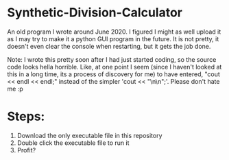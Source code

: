 # Synthetic-Division-Calculator
An old program I wrote around June 2020. I figured I might as well upload it as I may try to 
make it a python GUI program in the future. It is not pretty, it doesn't even clear the 
console when restarting, but it gets the job done. 

Note: I wrote this pretty soon after I had just started coding, so the source code looks
hella horrible. Like, at one point I seem (since I haven't looked at this
in a long time, its a process of discovery for me) to have entered, "cout << endl << endl;"
instead of the simpler 'cout << "\n\n";'. Please don't hate me :p

# Steps:
1. Download the only executable file in this repository
2. Double click the executable file to run it
3. Profit?
